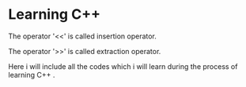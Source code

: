 # Learning  C++

 The operator '<<' is called insertion operator.
 
 
 The operator '>>' is called extraction operator.

Here i will include all the codes which i will learn during the process of learning C++ .
